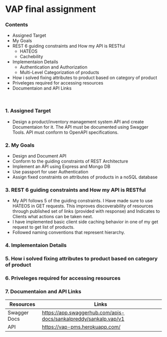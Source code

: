 # VAP final assignment

### Contents

* Assigned Target
* My Goals
* REST 6 guiding constraints and How my API is RESTful
   - HATEOS 
   - Cachebility
* Implementaion Details
   - Authentication and Authorization
   - Multi-Level Categorization of products
* How i solved fixing attributes to product based on category of product
* Priveleges required for accessing resources
* Documentaion and API Links
<br>

### 1. Assigned Target
* Design a product/inventory management system API and create Documentaion for it. The API must be documented using Swagger Tools. API must conform to OpenAPI specifications.

### 2. My Goals
* Design and Document API
* Conform to the guiding constraints of REST Architecture
* Implement an API using Express and Mongo DB
* Use passport for user Authentication
* Assign fixed constraints on attributes of products in a noSQL database

### 3. REST 6 guiding constraints and How my API is RESTful
* My API follows 5 of the guiding constraints. I Have made sure to use HATEOS in GET requests. This improves discoverability of resources through published set of links (provided with response) and Indicates to Clients what actions can be taken next.
* I have implemented basic client side caching behavior in one of my get request to get list of products.
* Followed naming conventions that represent hierarchy.

### 4. Implementaion Details

### 5. How i solved fixing attributes to product based on category of product
### 6. Priveleges required for accessing resources
### 7. Documentaion and API Links
 Resources   | Links
------------ | -------------
Swagger Docs | https://app.swaggerhub.com/apis-docs/sankalpreddy/sankalp.vap/v1
API | https://vap-pms.herokuapp.com/


